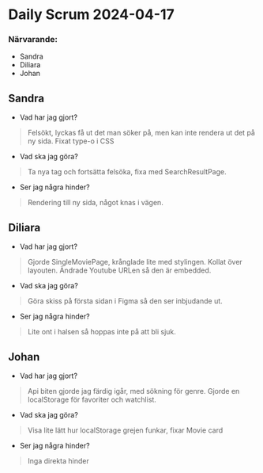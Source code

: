 # Daily Scrum 2024-04-17

### Närvarande:
* Sandra
* Diliara
* Johan

## Sandra 

- Vad har jag gjort? 
>Felsökt, lyckas få ut det man söker på, men kan inte rendera ut det på ny sida. Fixat type-o i CSS

- Vad ska jag göra?
>Ta nya tag och fortsätta felsöka, fixa med SearchResultPage.

- Ser jag några hinder?
>Rendering till ny sida, något knas i vägen.

## Diliara 

- Vad har jag gjort? 
>Gjorde SingleMoviePage, krånglade lite med stylingen. Kollat över layouten. Ändrade Youtube URLen så den är embedded. 

- Vad ska jag göra?
>Göra skiss på första sidan i Figma så den ser inbjudande ut.

- Ser jag några hinder?
>Lite ont i halsen så hoppas inte på att bli sjuk. 

## Johan 

- Vad har jag gjort? 
>Api biten gjorde jag färdig igår, med sökning för genre. Gjorde en localStorage för favoriter och watchlist.

- Vad ska jag göra?
>Visa lite lätt hur localStorage grejen funkar, fixar Movie card

- Ser jag några hinder?
> Inga direkta hinder

